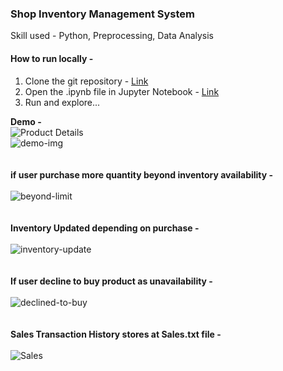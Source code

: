 ### Shop Inventory Management System
Skill used - Python, Preprocessing, Data Analysis

#### How to run locally - 
1. Clone the git repository - [Link](https://docs.github.com/en/repositories/creating-and-managing-repositories/cloning-a-repository)
2. Open the .ipynb file in Jupyter Notebook - [Link](https://www.anaconda.com/products/distribution)
3. Run and explore...


**Demo -**\
![Product Details](https://thumbs4.imagebam.com/e8/3a/fd/MEIRQZC_t.png)\
![demo-img](https://thumbs4.imagebam.com/70/d1/99/MEIRQZA_t.png)
\
\
\
**if user purchase more quantity beyond inventory availability -**
\
\
![beyond-limit](https://thumbs4.imagebam.com/23/0a/72/MEIRQZ8_t.png)
\
\
\
**Inventory Updated depending on purchase -** 
\
\
![inventory-update](https://thumbs4.imagebam.com/22/89/49/MEIRQZ6_t.png)
\
\
\
**If user decline to buy product as unavailability -** 
\
\
![declined-to-buy](https://thumbs4.imagebam.com/f2/78/33/MEIRQZ5_t.png)
\
\
\
**Sales Transaction History stores at Sales.txt file -**
\
\
![Sales](https://thumbs4.imagebam.com/cb/68/14/MEIRQZ3_t.png)